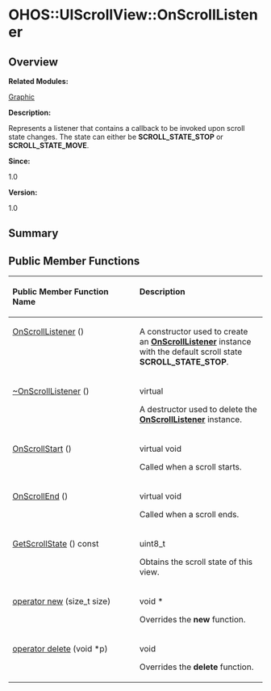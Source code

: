 # OHOS::UIScrollView::OnScrollListener<a name="EN-US_TOPIC_0000001055358134"></a>

## **Overview**<a name="section1301227584093534"></a>

**Related Modules:**

[Graphic](graphic.md)

**Description:**

Represents a listener that contains a callback to be invoked upon scroll state changes. The state can either be  **SCROLL\_STATE\_STOP**  or  **SCROLL\_STATE\_MOVE**. 

**Since:**

1.0

**Version:**

1.0

## **Summary**<a name="section1952371215093534"></a>

## Public Member Functions<a name="pub-methods"></a>

<a name="table541142682093534"></a>
<table><thead align="left"><tr id="row732285466093534"><th class="cellrowborder" valign="top" width="50%" id="mcps1.1.3.1.1"><p id="p637744680093534"><a name="p637744680093534"></a><a name="p637744680093534"></a>Public Member Function Name</p>
</th>
<th class="cellrowborder" valign="top" width="50%" id="mcps1.1.3.1.2"><p id="p4438132093534"><a name="p4438132093534"></a><a name="p4438132093534"></a>Description</p>
</th>
</tr>
</thead>
<tbody><tr id="row1030275338093534"><td class="cellrowborder" valign="top" width="50%" headers="mcps1.1.3.1.1 "><p id="p1813387675093534"><a name="p1813387675093534"></a><a name="p1813387675093534"></a><a href="graphic.md#gad065bfe4e322d036b5bd9e30667754a6">OnScrollListener</a> ()</p>
</td>
<td class="cellrowborder" valign="top" width="50%" headers="mcps1.1.3.1.2 "><p id="p925778424093534"><a name="p925778424093534"></a><a name="p925778424093534"></a> </p>
<p id="p1974057277093534"><a name="p1974057277093534"></a><a name="p1974057277093534"></a>A constructor used to create an <strong id="b970022760093534"><a name="b970022760093534"></a><a name="b970022760093534"></a><a href="ohos-uiscrollview-onscrolllistener.md">OnScrollListener</a></strong> instance with the default scroll state <strong id="b521285473093534"><a name="b521285473093534"></a><a name="b521285473093534"></a>SCROLL_STATE_STOP</strong>. </p>
</td>
</tr>
<tr id="row310155202093534"><td class="cellrowborder" valign="top" width="50%" headers="mcps1.1.3.1.1 "><p id="p402601820093534"><a name="p402601820093534"></a><a name="p402601820093534"></a><a href="graphic.md#ga14fe076dffea62fdd281cd13e846de2d">~OnScrollListener</a> ()</p>
</td>
<td class="cellrowborder" valign="top" width="50%" headers="mcps1.1.3.1.2 "><p id="p1394584269093534"><a name="p1394584269093534"></a><a name="p1394584269093534"></a>virtual </p>
<p id="p799999362093534"><a name="p799999362093534"></a><a name="p799999362093534"></a>A destructor used to delete the <strong id="b499987646093534"><a name="b499987646093534"></a><a name="b499987646093534"></a><a href="ohos-uiscrollview-onscrolllistener.md">OnScrollListener</a></strong> instance. </p>
</td>
</tr>
<tr id="row1037079787093534"><td class="cellrowborder" valign="top" width="50%" headers="mcps1.1.3.1.1 "><p id="p1320919184093534"><a name="p1320919184093534"></a><a name="p1320919184093534"></a><a href="graphic.md#ga8000c484a999483edc66e8dd1b7ceaf6">OnScrollStart</a> ()</p>
</td>
<td class="cellrowborder" valign="top" width="50%" headers="mcps1.1.3.1.2 "><p id="p692421806093534"><a name="p692421806093534"></a><a name="p692421806093534"></a>virtual void </p>
<p id="p1881544119093534"><a name="p1881544119093534"></a><a name="p1881544119093534"></a>Called when a scroll starts. </p>
</td>
</tr>
<tr id="row1637565398093534"><td class="cellrowborder" valign="top" width="50%" headers="mcps1.1.3.1.1 "><p id="p278352355093534"><a name="p278352355093534"></a><a name="p278352355093534"></a><a href="graphic.md#ga958c02ddc348eadaaf08f917f55aba63">OnScrollEnd</a> ()</p>
</td>
<td class="cellrowborder" valign="top" width="50%" headers="mcps1.1.3.1.2 "><p id="p1059250463093534"><a name="p1059250463093534"></a><a name="p1059250463093534"></a>virtual void </p>
<p id="p173972467093534"><a name="p173972467093534"></a><a name="p173972467093534"></a>Called when a scroll ends. </p>
</td>
</tr>
<tr id="row2019926486093534"><td class="cellrowborder" valign="top" width="50%" headers="mcps1.1.3.1.1 "><p id="p998400031093534"><a name="p998400031093534"></a><a name="p998400031093534"></a><a href="graphic.md#ga15a8abaeb958bfa972b541b59fabd8a7">GetScrollState</a> () const</p>
</td>
<td class="cellrowborder" valign="top" width="50%" headers="mcps1.1.3.1.2 "><p id="p785207086093534"><a name="p785207086093534"></a><a name="p785207086093534"></a>uint8_t </p>
<p id="p711135678093534"><a name="p711135678093534"></a><a name="p711135678093534"></a>Obtains the scroll state of this view. </p>
</td>
</tr>
<tr id="row437894882093534"><td class="cellrowborder" valign="top" width="50%" headers="mcps1.1.3.1.1 "><p id="p938346530093534"><a name="p938346530093534"></a><a name="p938346530093534"></a><a href="graphic.md#ga4854963aa969ee20a6cd174a70f5cd23">operator new</a> (size_t size)</p>
</td>
<td class="cellrowborder" valign="top" width="50%" headers="mcps1.1.3.1.2 "><p id="p187166280093534"><a name="p187166280093534"></a><a name="p187166280093534"></a>void * </p>
<p id="p1418607459093534"><a name="p1418607459093534"></a><a name="p1418607459093534"></a>Overrides the <strong id="b243222991093534"><a name="b243222991093534"></a><a name="b243222991093534"></a>new</strong> function. </p>
</td>
</tr>
<tr id="row630873310093534"><td class="cellrowborder" valign="top" width="50%" headers="mcps1.1.3.1.1 "><p id="p426946833093534"><a name="p426946833093534"></a><a name="p426946833093534"></a><a href="graphic.md#gadf1997a0f56ac2b220e7f0f8e8e0a6ef">operator delete</a> (void *p)</p>
</td>
<td class="cellrowborder" valign="top" width="50%" headers="mcps1.1.3.1.2 "><p id="p1971679501093534"><a name="p1971679501093534"></a><a name="p1971679501093534"></a>void </p>
<p id="p1480736647093534"><a name="p1480736647093534"></a><a name="p1480736647093534"></a>Overrides the <strong id="b1791146467093534"><a name="b1791146467093534"></a><a name="b1791146467093534"></a>delete</strong> function. </p>
</td>
</tr>
</tbody>
</table>

